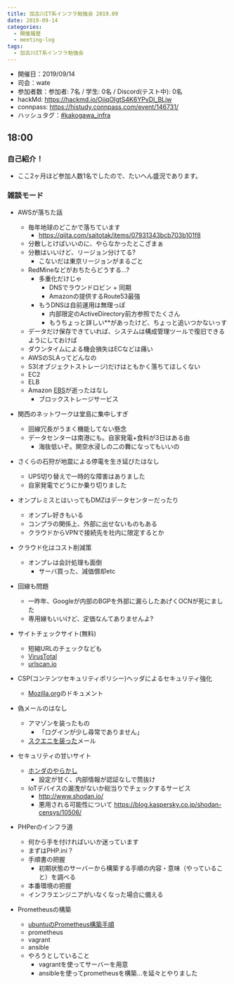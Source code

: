 ```yaml
---
title: 加古川IT系インフラ勉強会 2019.09
date: 2019-09-14
categories:
  - 開催履歴
  - meeting-log
tags:
  - 加古川IT系インフラ勉強会
---
```


* 開催日：2019/09/14
* 司会：wate
* 参加者数：参加者: 7名 / 学生: 0名 / Discord(テスト中): 0名
* hackMd: https://hackmd.io/OjiqOIgtS4K6YPvDl_BLjw
* connpass: https://histudy.connpass.com/event/146731/
* ハッシュタグ：[#kakogawa_infra](https://twitter.com/search?q=%23kakogawa_infra&src=typd)

## 18:00

### 自己紹介！

* ここ2ヶ月ほど参加人数1名でしたので、たいへん盛況であります。

### 雑談モード

* AWSが落ちた話
    * 毎年地球のどこかで落ちています
        * https://qiita.com/saitotak/items/07931343bcb703b101f8
    * 分散しとけばいいのに、やらなかったとこざまぁ
    * 分散はいいけど、リージョン分けてる?
        * こないだは東京リージョンがまるごと
    * RedMineなどがおちたらどうする...?
        * 多重化だけじゃ
            * DNSでラウンドロビン + 同期
            * Amazonの提供するRoute53最強
        * もうDNSは自前運用は無理っぽ
            * 内部限定のActiveDirectory前方参照でたくさん
            * もうちょっと詳しい**があったけど、ちょっと追いつかないっす
    * データだけ保存できていれば、システムは構成管理ツールで復旧できるようにしておけば
    * ダウンタイムによる機会損失はECなどは痛い
    * AWSのSLAってどんなの 
    * S3(オブジェクトストレージ)だけはともかく落ちてほしくない
    * EC2
    * ELB
    * Amazon [EBS](https://aws.amazon.com/jp/ebs/)が逝ったはなし
        * ブロックストレージサービス 

* 関西のネットワークは堂島に集中しすぎ
    * 回線冗長がうまく機能してない懸念
    * データセンターは南港にも。自家発電+食料が3日はある由
        * 海抜低いぞ。関空水浸しの二の舞になってもいいの

* さくらの石狩が地震による停電を生き延びたはなし
    * UPS切り替えで一時的な障害はありました
    * 自家発電でどうにか乗り切りました

* オンプレミスとはいってもDMZはデータセンターだったり
    * オンプレ好きもいる
    * コンプラの関係上、外部に出せないものもある
    * クラウドからVPNで接続先を社内に限定するとか

* クラウド化はコスト削減策
    * オンプレは会計処理も面倒
        * サーバ買った、減価償却etc

* 回線も問題
    * 一昨年、Googleが内部のBGPを外部に漏らしたあげくOCNが死にました
    * 専用線もいいけど、定価なんてありませんよ?

* サイトチェックサイト(無料)
    * 短縮URLのチェックなども
    * [VirusTotal](https://www.virustotal.com/gui/home/upload)
    * [urlscan.io](https://urlscan.io/)

* CSP(コンテンツセキュリティポリシー)ヘッダによるセキュリティ強化
    * [Mozilla.org](https://developer.mozilla.org/ja/docs/Web/HTTP/CSP)のドキュメント

* 偽メールのはなし
    * アマゾンを装ったもの
        * 「ログインが少し尋常でありません」
    * [スクエニを装った](https://www.jp.square-enix.com/info/1308_attention.html)メール

* セキュリティの甘いサイト
    * [ホンダのやらかし](https://gigazine.net/news/20190802-honda-leaks-database-employee-data/)
        * 設定が甘く、内部情報が認証なしで筒抜け
    * IoTデバイスの漏洩がないか総当りでチェックするサービス
        * http://www.shodan.io/
        * 悪用される可能性について https://blog.kaspersky.co.jp/shodan-censys/10506/

* PHPerのインフラ道
    * 何から手を付ければいいか迷っています
    * まずはPHP.ini？
    * 手順書の把握
        * 初期状態のサーバーから構築する手順の内容・意味（やっていること）を調べる
    * 本番環境の把握
    * インフラエンジニアがいなくなった場合に備える

* Prometheusの構築
    * [ubuntuのPrometheus構築手順](https://www.digitalocean.com/community/tutorials/how-to-install-prometheus-on-ubuntu-16-04)
    * prometheus
    * vagrant
    * ansible
    * やろうとしていること
        * vagrantを使ってサーバーを用意
        * ansibleを使ってprometheusを構築...を延々とやりました
